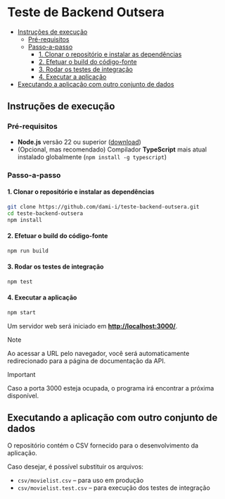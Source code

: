 # Teste de Backend Outsera

- [Instruções de execução](#instruções-de-execução)
	- [Pré-requisitos](#pré-requisitos)
	- [Passo-a-passo](#passo-a-passo)
		- [1. Clonar o repositório e instalar as dependências](#1-clonar-o-repositório-e-instalar-as-dependências)
		- [2. Efetuar o build do código-fonte](#2-efetuar-o-build-do-código-fonte)
		- [3. Rodar os testes de integração](#3-rodar-os-testes-de-integração)
		- [4. Executar a aplicação](#4-executar-a-aplicação)
- [Executando a aplicação com outro conjunto de dados](#executando-a-aplicação-com-outro-conjunto-de-dados)

## Instruções de execução

### Pré-requisitos

- **Node.js** versão 22 ou superior ([download](https://nodejs.org/en/download/))
- (Opcional, mas recomendado) Compilador **TypeScript** mais atual instalado globalmente (`npm install -g typescript`)

### Passo-a-passo

#### 1. Clonar o repositório e instalar as dependências

```bash
git clone https://github.com/dami-i/teste-backend-outsera.git
cd teste-backend-outsera
npm install
```

#### 2. Efetuar o build do código-fonte

```bash
npm run build
```

#### 3. Rodar os testes de integração

```bash
npm test
```

#### 4. Executar a aplicação

```bash
npm start
```

Um servidor web será iniciado em **[http://localhost:3000/](http://localhost:3000/)**.

> [!NOTE]
> Ao acessar a URL pelo navegador, você será automaticamente redirecionado para a página de documentação da API.

> [!IMPORTANT]
> Caso a porta 3000 esteja ocupada, o programa irá encontrar a próxima disponível.

## Executando a aplicação com outro conjunto de dados

O repositório contém o CSV fornecido para o desenvolvimento da aplicação.

Caso desejar, é possível substituir os arquivos:

- `csv/movielist.csv` – para uso em produção
- `csv/movielist.test.csv` – para execução dos testes de integração
